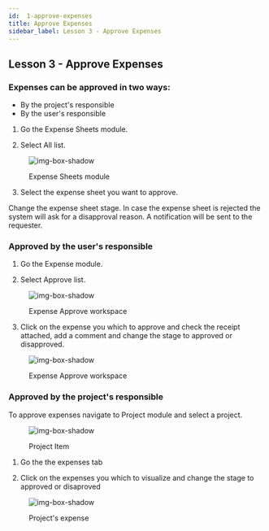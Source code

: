 ```yaml
---
id:  1-approve-expenses
title: Approve Expenses
sidebar_label: Lesson 3 - Approve Expenses
---
```


## Lesson 3 - Approve Expenses


<h3>Expenses can be approved in two ways:</h3>

- By the project's responsible
- By the user's responsible



1. Go the Expense Sheets module.

2. Select All list.

<figure>

![img-box-shadow](/img/university/university-expense-sheets-1.png)
<figcaption>Expense Sheets module</figcaption>
</figure>

3. Select the expense sheet you want to approve.

Change the expense sheet stage. In case the expense sheet is rejected the system will ask for a disapproval reason.
A notification will be sent to the requester.


### Approved by the user's responsible


1. Go the Expense module.

2. Select Approve list.

<figure>

![img-box-shadow](/img/university/university-expenses-approve-1.png)
<figcaption>Expense Approve workspace</figcaption>
</figure>

3. Click on the expense you which to approve and check the receipt attached, add a comment and change the stage to approved or disapproved.

<figure>

![img-box-shadow](/img/university/university-expenses-approve-2.png)
<figcaption>Expense Approve workspace</figcaption>
</figure>


### Approved by the project's responsible

To approve expenses navigate to Project module and select a project.

<figure>

![img-box-shadow](/img/university/university-expenses-3-project.png)
<figcaption>Project Item</figcaption>
</figure>


1. Go the the expenses tab

2. Click on the expenses you which to visualize and change the stage to approved or disaproved


<figure>

![img-box-shadow](/img/university/university-expenses-approve-3.png)
<figcaption>Project's expense</figcaption>
</figure>

